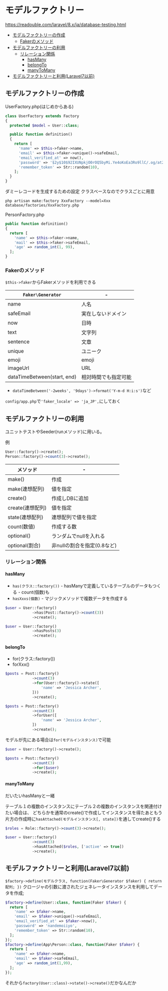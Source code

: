 # モデルファクトリー

https://readouble.com/laravel/8.x/ja/database-testing.html

- [モデルファクトリーの作成](#モデルファクトリーの作成)
  - [Fakerのメソッド](#fakerのメソッド)
- [モデルファクトリーの利用](#モデルファクトリーの利用)
  - [リレーション関係](#リレーション関係)
    - [hasMany](#hasmany)
    - [belongTo](#belongto)
    - [manyToMany](#manytomany)
- [モデルファクトリーと利用(Laravel7以前)](#モデルファクトリーと利用laravel7以前)

## モデルファクトリーの作成

UserFactory.php(はじめからある)
```php
class UserFactory extends Factory
{
  protected $model = User::class;

  public function definition()
  {
    return [
      'name' => $this->faker->name,
      'email' => $this->faker->unique()->safeEmail,
      'email_verified_at' => now(),
      'password' => '$2y$10$92IXUNpkjO0rOQ5byMi.Ye4oKoEa3Ro9llC/.og/at2.uheWG/igi', // password
      'remember_token' => Str::random(10),
    ];
  }
}
```

ダミーレコードを生成するための設定
クラスベースなのでクラスごとに用意

`php artisan make:factory XxxFactory --model=Xxx`
`database/factories/XxxFactory.php`

PersonFactory.php
```php
public function definition()
{
  return [
    'name' => $this->faker->name,
    'mail' => $this->faker->safeEmail,
    'age' => random_int(1, 99),
  ];
}
```

### Fakerのメソッド

`$this->faker`からFakerメソッドを利用できる

| `Faker\Generator`           | -                    |
| --------------------------- | -------------------- |
| name                        | 人名                 |
| safeEmail                   | 実在しないドメイン   |
| now                         | 日時                 |
| text                        | 文字列               |
| sentence                    | 文章                 |
| unique                      | ユニーク             |
| emoji                       | emoji                |
| imageUrl                    | URL                  |
| dataTimeBetween(start, end) | 相対時間でも指定可能 |

* `dataTimeBetween('-2weeks', '9days')->format('Y-m-d H:i:s')`など

`config/app.php`で`'faker_locale' => 'ja_JP',`にしておく

## モデルファクトリーの利用

ユニットテストやSeeder(runメソッド)に用いる。

例
```php
User::factory()->create();
Person::factory()->count(3)->create();
```

| メソッド         | -                           |
| ---------------- | --------------------------- |
| make()           | 作成                        |
| make(連想配列)   | 値を指定                    |
| create()         | 作成しDBに追加              |
| create(連想配列) | 値を指定                    |
| state(連想配列)  | 連想配列で値を指定          |
| count(数値)      | 作成する数                  |
| optional()       | ランダムでnullを入れる      |
| optional(割合)   | 非nullの割合を指定(0.8など) |

### リレーション関係

#### hasMany
* `has(クラス::factory())`
\- hasManyで定義しているテーブルのデータもつくる
\- count(個数)も
* `hasXxxs(個数)`
\- マジックメソッドで複数データを作成する
```php
$user = User::factory()
            ->has(Post::factory()->count(3))
            ->create();
```
```php
$user = User::factory()
            ->hasPosts(3)
            ->create();
```
#### belongTo

* for(クラス::factory())
* forXxx()
```php
$posts = Post::factory()
            ->count(3)
            ->for(User::factory()->state([
                'name' => 'Jessica Archer',
            ]))
            ->create();
```
```php
$posts = Post::factory()
            ->count(3)
            ->forUser([
                'name' => 'Jessica Archer',
            ])
            ->create();
```
モデルが先にある場合は`for(モデルインスタンス)`で可能
```php
$user = User::factory()->create();

$posts = Post::factory()
            ->count(3)
            ->for($user)
            ->create();
```

#### manyToMany

だいたいhasManyと一緒

テーブル１の複数のインスタンスにテーブル２の複数のインスタンスを関連付けたい場合は、
どちらかを通常のcreate()で作成してインスタンスを得たあともう片方の作成時に`hasAttached(モデルインスタンス[, state])`を通してcreate()する

```php
$roles = Role::factory()->count(3)->create();

$user = User::factory()
            ->count(3)
            ->hasAttached($roles, ['active' => true])
            ->create();
```

## モデルファクトリーと利用(Laravel7以前)

`$factory->define(モデルクラス, function(Faker\Generator $faker) { return 配列; })`
クロージャの引数に渡されたジェネレータインスタンスを利用してデータを作成;
```php
$factory->define(User::class, function(Faker $faker) {
  return [
    'name' => $faker->name,
    'email' => $faker->unique()->safeEmail,
    'email_verified_at' => $faker->now(),
    'password' => 'nandemoiiyo',
    'remember_token' => Str::random(10),
  ];
});
$factory->define(App\Person::class, function(Faker $faker) {
  return [
    'name' => $faker->name,
    'email' => $faker->safeEmail,
    'age' => random_int(1,99),
  ];
});
```

それから`factory(User::class)->state()->create()`だかなんだか